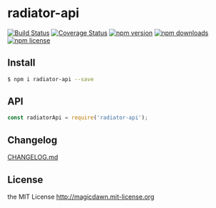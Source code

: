 # radiator-api
> 

[![Build Status](https://img.shields.io/travis/magicdawn/radiator-api.svg?style=flat-square)](https://travis-ci.org/magicdawn/radiator-api)
[![Coverage Status](https://img.shields.io/codecov/c/github/magicdawn/radiator-api.svg?style=flat-square)](https://codecov.io/gh/magicdawn/radiator-api)
[![npm version](https://img.shields.io/npm/v/radiator-api.svg?style=flat-square)](https://www.npmjs.com/package/radiator-api)
[![npm downloads](https://img.shields.io/npm/dm/radiator-api.svg?style=flat-square)](https://www.npmjs.com/package/radiator-api)
[![npm license](https://img.shields.io/npm/l/radiator-api.svg?style=flat-square)](http://magicdawn.mit-license.org)

## Install
```sh
$ npm i radiator-api --save
```

## API
```js
const radiatorApi = require('radiator-api');
```

## Changelog
[CHANGELOG.md](CHANGELOG.md)

## License
the MIT License http://magicdawn.mit-license.org